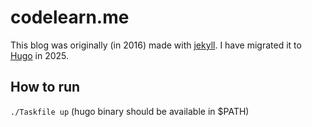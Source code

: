 # codelearn.me
This blog was originally (in 2016) made with [jekyll](http://jekyllrb.com).
I have migrated it to [Hugo](https://gohugo.io/) in 2025.

## How to run

`./Taskfile up` (hugo binary should be available in $PATH)
